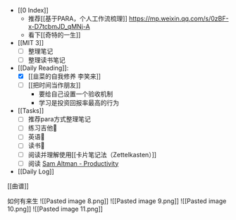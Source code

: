 - [[0 Index]]
   - 推荐[[基于PARA，个人工作流梳理]] https://mp.weixin.qq.com/s/0zBF-x-D7tcbmJD_qMNj-A
   - 看下[[奇特的一生]]
- [[MIT 3]]
  - [ ] 整理笔记
  - [ ] 整理读书笔记
- [[Daily Reading]]:
  - [x] [[韭菜的自我修养 李笑来]]
  - [ ] [[把时间当作朋友]]
      - 要给自己设置一个验收机制
      - 学习是投资回报率最高的行为

- [[Tasks]] 
    - [ ] 推荐para方式整理笔记
    - [ ] 练习吉他🍅
    - [ ] 英语🍅
    - [ ] 读书🍅
   -  [ ] 阅读并理解使用[[卡片笔记法（Zettelkasten）]]
   -  [ ] 阅读 [Sam Altman - Productivity](https://blog.samaltman.com/productivity)
- [[Daily Log]]


[[曲谱]]

如何有来生
![[Pasted image 8.png]]
![[Pasted image 9.png]]	
![[Pasted image 10.png]]
![[Pasted image 11.png]]







